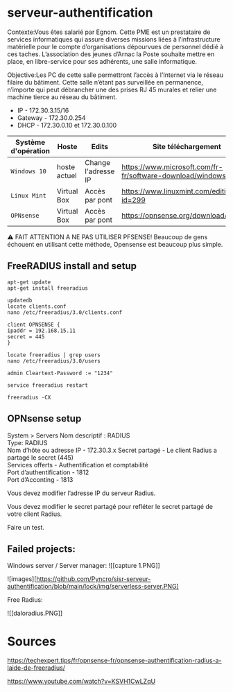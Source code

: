 # serveur-authentification

Contexte:Vous êtes salarié par Egnom. Cette PME est un prestataire de services informatiques qui assure diverses missions liées à l’infrastructure matérielle pour le compte d’organisations dépourvues de personnel dédié à ces taches. L’association des jeunes d’Arnac la Poste souhaite mettre en place, en libre-service pour ses adhérents, une salle informatique.

Objective:Les PC de cette salle permettront l’accès à l’Internet via le réseau filaire du bâtiment. Cette salle n’étant pas surveillée en permanence, n’importe qui peut débrancher une des prises RJ 45 murales et relier une machine tierce au réseau du bâtiment.


* IP - 172.30.3.15/16
* Gateway - 172.30.0.254
* DHCP - 172.30.0.10 et 172.30.0.100


| Système d'opération | Hoste | Edits | Site téléchargement |
| --- | --- | --- | --- |
| `Windows 10` | hoste actuel | Change l'adresse IP | https://www.microsoft.com/fr-fr/software-download/windows10 |
| `Linux Mint` |Virtual Box | Accès par pont | https://www.linuxmint.com/edition.php?id=299  |
| `OPNsense` | Virtual Box | Accès par pont | https://opnsense.org/download/ |

⚠ FAIT ATTENTION A NE PAS UTILISER PFSENSE! Beaucoup de gens échouent en utilisant cette méthode, Opensense est beaucoup plus simple.

## FreeRADIUS install and setup
```
apt-get update
apt-get install freeradius
```

```
updatedb
locate clients.conf
nano /etc/freeradius/3.0/clients.conf
```

```
client OPNSENSE {
ipaddr = 192.168.15.11
secret = 445
}
```

```
locate freeradius | grep users
nano /etc/freeradius/3.0/users
```

```
admin Cleartext-Password := "1234"
```

```
service freeradius restart
```

```
freeradius -CX
```


## OPNsense setup

System > Servers
Nom descriptif : RADIUS  
Type: RADIUS  
Nom d’hôte ou adresse IP - 172.30.3.x
Secret partagé - Le client Radius a partagé le secret (445)  
Services offerts - Authentification et comptabilité  
Port d’authentification - 1812  
Port d’Acconting - 1813

Vous devez modifier l’adresse IP du serveur Radius.

Vous devez modifier le secret partagé pour refléter le secret partagé de votre client Radius.

Faire un test.


## Failed projects:
Windows server / Server manager:
![[capture 1.PNG]]

![images][https://github.com/Pyncro/sisr-serveur-authentification/blob/main/lock/img/serverless-server.PNG]


Free Radius:

![[daloradius.PNG]]
# Sources
https://techexpert.tips/fr/opnsense-fr/opnsense-authentification-radius-a-laide-de-freeradius/


https://www.youtube.com/watch?v=KSVH1CwLZqU
